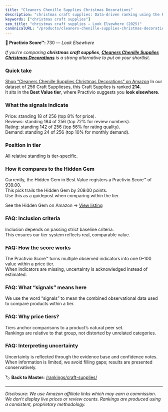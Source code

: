 ```yaml
---
title: "Cleaners Chenille Supplies Christmas Decorations"
description: "christmas craft supplies: Data-driven ranking using the Practivio Score™. Positioned by quality, value, demand, findability, momentum."
keywords: ["christmas craft supplies"]
seo_title: "christmas craft supplies — Look Elsewhere (2025)"
canonicalURL: "/products/cleaners-chenille-supplies-christmas-decorations-B0DBYN1Y43/"
---
```


**🚫 Practivio Score™:** 730 — _Look Elsewhere_


*If you're comparing **christmas craft supplies**, **[Cleaners Chenille Supplies Christmas Decorations](https://www.amazon.com/dp/B0DBYN1Y43?tag=practivio-20)** is a strong alternative to put on your shortlist.*
### Quick take
[Shop “Cleaners Chenille Supplies Christmas Decorations” on Amazon](https://www.amazon.com/dp/B0DBYN1Y43?tag=practivio-20)
In our dataset of 256 Craft Supplieses, this Craft Supplies is ranked **214**.  
It sits in the **Best Value tier**, where Practivio suggests you **look elsewhere**.

### What the signals indicate
Price: standing 18 of 256 (top 8% for price).  
Reviews: standing 184 of 256 (top 72% for review numbers).  
Rating: standing 142 of 256 (top 56% for rating quality).  
Demand: standing 24 of 256 (top 10% for monthly demand).

### Position in tier
All relative standing is tier-specific.

### How it compares to the Hidden Gem
Currently, the Hidden Gem in Best Value registers a Practivio Score™ of 939.00.  
This pick trails the Hidden Gem by 209.00 points.  
Use this as a guidepost when comparing within the tier.  

See the Hidden Gem on Amazon → [View listing](https://www.amazon.com/dp/B00178QQJ8?tag=practivio-20)

### FAQ: Inclusion criteria
Inclusion depends on passing strict baseline criteria.  
This ensures our tier system reflects real, comparable value.

### FAQ: How the score works
The Practivio Score™ turns multiple observed indicators into one 0–100 value within a price tier.  
When indicators are missing, uncertainty is acknowledged instead of estimated.

### FAQ: What “signals” means here
We use the word “signals” to mean the combined observational data used to compare products within a tier.

### FAQ: Why price tiers?
Tiers anchor comparisons to a product’s natural peer set.  
Rankings are relative to that group, not distorted by unrelated categories.

### FAQ: Interpreting uncertainty
Uncertainty is reflected through the evidence base and confidence notes.  
When information is limited, we avoid filling gaps; results are presented conservatively.


🏷️ **Back to Master:** [/rankings/craft-supplies/](/rankings/craft-supplies/)

---
_Disclosure: We use Amazon affiliate links which may earn a commission. We don’t display live prices or review counts. Rankings are produced using a consistent, proprietary methodology._
